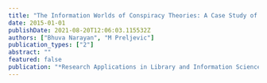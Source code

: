 ```yaml
---
title: "The Information Worlds of Conspiracy Theories: A Case Study of Anti-Vaccination Groups on Social Media"
date: 2015-01-01
publishDate: 2021-08-20T12:06:03.115532Z
authors: ["Bhuva Narayan", "M Preljevic"]
publication_types: ["2"]
abstract: ""
featured: false
publication: "*Research Applications in Library and Information Science*"
---
```


